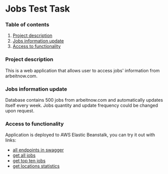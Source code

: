 # Jobs Test Task

### Table of contents

1. [ Project description ](#project-description)
2. [Jobs information update](#jobs-information-update)
3. [ Access to functionality ](#access-to-functionality)


### Project description
This is a web application that allows user to access jobs' information from arbeitnow.com.

### Jobs information update
Database contains 500 jobs from arbeitnow.com and automatically updates itself every week. 
Jobs quantity and update frequency could be changed upon request.

### Access to functionality
Application is deployed to AWS Elastic Beanstalk, you can try it out with links:
- [all endpoints in swagger](http://jobs-test-task-env.eba-vw5dmcz4.eu-north-1.elasticbeanstalk.com/swagger-ui/index.html)
- [get all jobs](http://jobs-test-task-env.eba-vw5dmcz4.eu-north-1.elasticbeanstalk.com/jobs)
- [get top ten jobs](http://jobs-test-task-env.eba-vw5dmcz4.eu-north-1.elasticbeanstalk.com/jobs/top-ten)
- [get locations statistics](http://jobs-test-task-env.eba-vw5dmcz4.eu-north-1.elasticbeanstalk.com/jobs/locations-statistics)